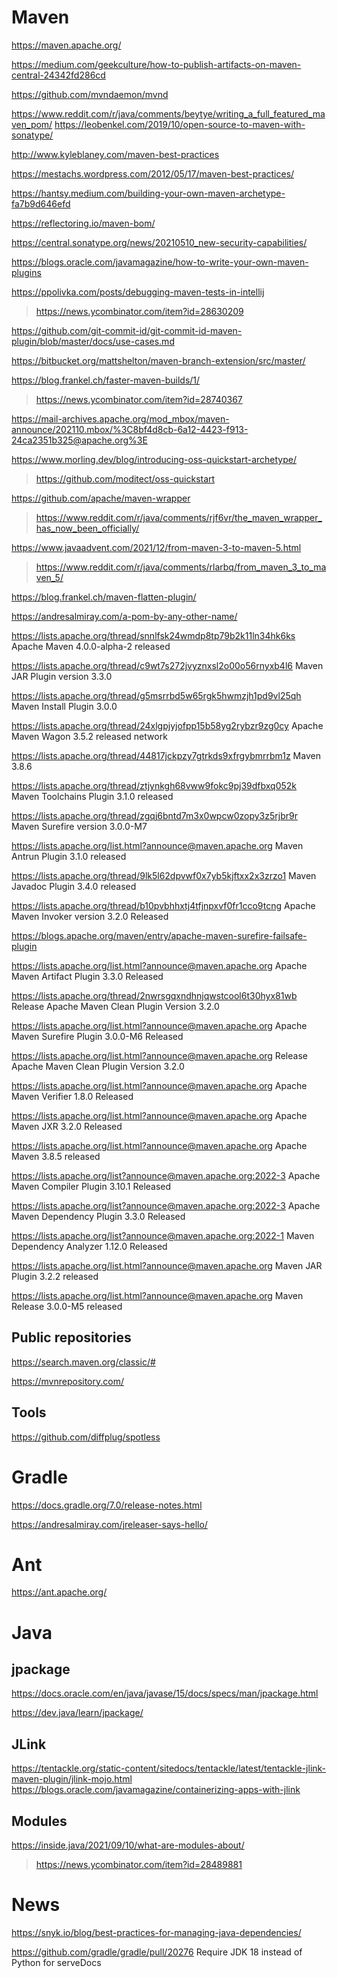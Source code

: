 # Maven
https://maven.apache.org/

https://medium.com/geekculture/how-to-publish-artifacts-on-maven-central-24342fd286cd

https://github.com/mvndaemon/mvnd

https://www.reddit.com/r/java/comments/beytye/writing_a_full_featured_maven_pom/
https://leobenkel.com/2019/10/open-source-to-maven-with-sonatype/

http://www.kyleblaney.com/maven-best-practices

https://mestachs.wordpress.com/2012/05/17/maven-best-practices/

https://hantsy.medium.com/building-your-own-maven-archetype-fa7b9d646efd

https://reflectoring.io/maven-bom/

https://central.sonatype.org/news/20210510_new-security-capabilities/

https://blogs.oracle.com/javamagazine/how-to-write-your-own-maven-plugins

https://ppolivka.com/posts/debugging-maven-tests-in-intellij
> https://news.ycombinator.com/item?id=28630209

https://github.com/git-commit-id/git-commit-id-maven-plugin/blob/master/docs/use-cases.md

https://bitbucket.org/mattshelton/maven-branch-extension/src/master/

https://blog.frankel.ch/faster-maven-builds/1/
> https://news.ycombinator.com/item?id=28740367

https://mail-archives.apache.org/mod_mbox/maven-announce/202110.mbox/%3C8bf4d8cb-6a12-4423-f913-24ca2351b325@apache.org%3E

https://www.morling.dev/blog/introducing-oss-quickstart-archetype/
> https://github.com/moditect/oss-quickstart

https://github.com/apache/maven-wrapper
> https://www.reddit.com/r/java/comments/rjf6vr/the_maven_wrapper_has_now_been_officially/

https://www.javaadvent.com/2021/12/from-maven-3-to-maven-5.html
> https://www.reddit.com/r/java/comments/rlarbq/from_maven_3_to_maven_5/

https://blog.frankel.ch/maven-flatten-plugin/

https://andresalmiray.com/a-pom-by-any-other-name/

https://lists.apache.org/thread/snnlfsk24wmdp8tp79b2k11ln34hk6ks Apache Maven 4.0.0-alpha-2 released

https://lists.apache.org/thread/c9wt7s272jvyznxsl2o00o56rnyxb4l6 Maven JAR Plugin version 3.3.0

https://lists.apache.org/thread/g5msrrbd5w65rgk5hwmzjh1pd9vl25qh Maven Install Plugin 3.0.0

https://lists.apache.org/thread/24xlgpjyjofpp15b58yg2rybzr9zg0cy Apache Maven Wagon 3.5.2 released network

https://lists.apache.org/thread/44817jckpzy7gtrkds9xfrgybmrrbm1z Maven 3.8.6

https://lists.apache.org/thread/ztjynkgh68vww9fokc9pj39dfbxq052k Maven Toolchains Plugin 3.1.0 released

https://lists.apache.org/thread/zgqj6bntd7m3x0wpcw0zopy3z5rjbr9r Maven Surefire version 3.0.0-M7

https://lists.apache.org/list.html?announce@maven.apache.org Maven Antrun Plugin 3.1.0 released 

https://lists.apache.org/thread/9lk5l62dpvwf0x7yb5kjftxx2x3zrzo1 Maven Javadoc Plugin 3.4.0 released

https://lists.apache.org/thread/b10pvbhhxtj4tfjnpxvf0fr1cco9tcng Apache Maven Invoker version 3.2.0 Released

https://blogs.apache.org/maven/entry/apache-maven-surefire-failsafe-plugin

https://lists.apache.org/list.html?announce@maven.apache.org Apache Maven Artifact Plugin 3.3.0 Released

https://lists.apache.org/thread/2nwrsgqxndhnjqwstcool6t30hyx81wb Release Apache Maven Clean Plugin Version 3.2.0

https://lists.apache.org/list.html?announce@maven.apache.org Apache Maven Surefire Plugin 3.0.0-M6 Released

https://lists.apache.org/list.html?announce@maven.apache.org Release Apache Maven Clean Plugin Version 3.2.0

https://lists.apache.org/list.html?announce@maven.apache.org Apache Maven Verifier 1.8.0 Released

https://lists.apache.org/list.html?announce@maven.apache.org Apache Maven JXR 3.2.0 Released

https://lists.apache.org/list.html?announce@maven.apache.org Apache Maven 3.8.5 released

https://lists.apache.org/list?announce@maven.apache.org:2022-3 Apache Maven Compiler Plugin 3.10.1 Released

https://lists.apache.org/list?announce@maven.apache.org:2022-3 Apache Maven Dependency Plugin 3.3.0 Released

https://lists.apache.org/list?announce@maven.apache.org:2022-1 Maven Dependency Analyzer 1.12.0 Released

https://lists.apache.org/list.html?announce@maven.apache.org Maven JAR Plugin 3.2.2 released

https://lists.apache.org/list.html?announce@maven.apache.org Maven Release 3.0.0-M5 released

## Public repositories
https://search.maven.org/classic/#

https://mvnrepository.com/

## Tools
https://github.com/diffplug/spotless

# Gradle
https://docs.gradle.org/7.0/release-notes.html

https://andresalmiray.com/jreleaser-says-hello/

# Ant
https://ant.apache.org/

# Java
## jpackage
https://docs.oracle.com/en/java/javase/15/docs/specs/man/jpackage.html

https://dev.java/learn/jpackage/

## JLink
https://tentackle.org/static-content/sitedocs/tentackle/latest/tentackle-jlink-maven-plugin/jlink-mojo.html
https://blogs.oracle.com/javamagazine/containerizing-apps-with-jlink

## Modules
https://inside.java/2021/09/10/what-are-modules-about/
> https://news.ycombinator.com/item?id=28489881

# News
https://snyk.io/blog/best-practices-for-managing-java-dependencies/

https://github.com/gradle/gradle/pull/20276 Require JDK 18 instead of Python for serveDocs

